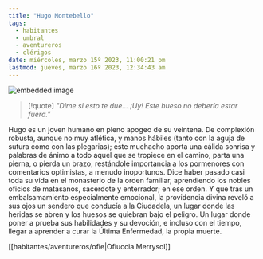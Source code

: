 ```yaml
---
title: "Hugo Montebello"
tags:
  - habitantes
  - umbral
  - aventureros
  - clérigos
date: miércoles, marzo 15º 2023, 11:00:21 pm
lastmod: jueves, marzo 16º 2023, 12:34:43 am
---
```


![embedded image](https://assets.legendkeeper.com/7af8ea70-db79-4413-97cd-af81bf61c689.jpg "Attachment")

> [!quote]
> *"Dime si esto te due... ¡Uy! Este hueso no debería estar fuera."*

Hugo es un joven humano en pleno apogeo de su veintena. De complexión robusta, aunque no muy atlética, y manos hábiles (tanto con la aguja de sutura como con las plegarias); este muchacho aporta una cálida sonrisa y palabras de ánimo a todo aquel que se tropiece en el camino, parta una pierna, o pierda un brazo, restándole importancia a los pormenores con comentarios optimistas, a menudo inoportunos. Dice haber pasado casi toda su vida en el monasterio de la orden familiar, aprendiendo los nobles oficios de matasanos, sacerdote y enterrador; en ese orden. Y que tras un embalsamamiento especialmente emocional, la providencia divina reveló a sus ojos un sendero que conducía a la Ciudadela, un lugar donde las heridas se abren y los huesos se quiebran bajo el peligro. Un lugar donde poner a prueba sus habilidades y su devoción, e incluso con el tiempo, llegar a aprender a curar la Última Enfermedad, la propia muerte.

[[habitantes/aventureros/ofie|Ofiuccia Merrysol]]